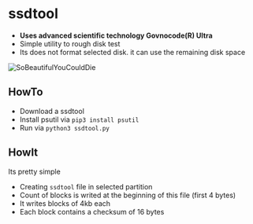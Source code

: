 # ssdtool
- **Uses advanced scientific technology Govnocode(R) Ultra**
- Simple utility to rough disk test
- Its does not format selected disk. it can use the remaining disk space
  
![SoBeautifulYouCouldDie](https://github.com/rldv1/ssdtoolpy/assets/118821863/185bbbed-ad36-46eb-9f70-44d7923d7b45)

## HowTo
- Download a ssdtool
- Install psutil via `pip3 install psutil`
- Run via `python3 ssdtool.py`

## HowIt
Its pretty simple
- Creating `ssdtool` file in selected partition
- Count of blocks is writed at the beginning of this file (first 4 bytes)
- It writes blocks of 4kb each
- Each block contains a checksum of 16 bytes

